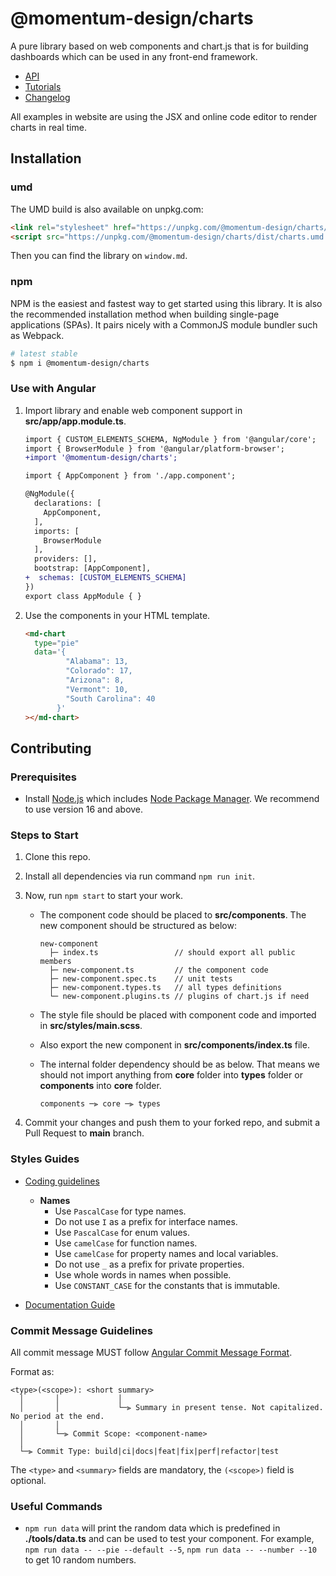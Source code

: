 # @momentum-design/charts

A pure library based on web components and chart.js that is for building dashboards
which can be used in any front-end framework.

- [API](https://momentum-design.github.io/charts/docs/api/)
- [Tutorials](https://momentum-design.github.io/charts/docs/tutorials/getting-started)
- [Changelog](https://momentum-design.github.io/charts/blog)

All examples in website are using the JSX and online code editor to render charts in real time.

## Installation

### umd

The UMD build is also available on unpkg.com:

```html
<link rel="stylesheet" href="https://unpkg.com/@momentum-design/charts/dist/charts.css" />
<script src="https://unpkg.com/@momentum-design/charts/dist/charts.umd.js"></script>
```

Then you can find the library on `window.md`.

### npm

NPM is the easiest and fastest way to get started using this library. It is also the recommended installation method when building single-page applications (SPAs). It pairs nicely with a CommonJS module bundler such as Webpack.

```bash
# latest stable
$ npm i @momentum-design/charts
```

### Use with Angular

1. Import library and enable web component support in **src/app/app.module.ts**.

   ```diff
   import { CUSTOM_ELEMENTS_SCHEMA, NgModule } from '@angular/core';
   import { BrowserModule } from '@angular/platform-browser';
   +import '@momentum-design/charts';

   import { AppComponent } from './app.component';

   @NgModule({
     declarations: [
       AppComponent,
     ],
     imports: [
       BrowserModule
     ],
     providers: [],
     bootstrap: [AppComponent],
   +  schemas: [CUSTOM_ELEMENTS_SCHEMA]
   })
   export class AppModule { }
   ```

1. Use the components in your HTML template.

   ```html
   <md-chart
     type="pie"
     data='{
            "Alabama": 13,
            "Colorado": 17,
            "Arizona": 8,
            "Vermont": 10,
            "South Carolina": 40
          }'
   ></md-chart>
   ```

## Contributing

### Prerequisites

- Install [Node.js](https://nodejs.org/) which includes [Node Package Manager](https://docs.npmjs.com/getting-started). We recommend to use version 16 and above.

### Steps to Start

1. Clone this repo.

1. Install all dependencies via run command `npm run init`.

1. Now, run `npm start` to start your work.

   - The component code should be placed to **src/components**. The new component should be structured as below:

     ```
     new-component
       ├─ index.ts                 // should export all public members
       ├─ new-component.ts         // the component code
       ├─ new-component.spec.ts    // unit tests
       ├─ new-component.types.ts   // all types definitions
       └─ new-component.plugins.ts // plugins of chart.js if need
     ```

   - The style file should be placed with component code and imported in **src/styles/main.scss**.

   - Also export the new component in **src/components/index.ts** file.

   - The internal folder dependency should be as below. That means we should not import anything from **core** folder into **types** folder or **components** into **core** folder.

     ```
     components ─⫸ core ─⫸ types
     ```

1. Commit your changes and push them to your forked repo, and submit a Pull Request to **main** branch.

### Styles Guides

- [Coding guidelines](https://google.github.io/styleguide/tsguide.html)

  - **Names**
    - Use `PascalCase` for type names.
    - Do not use `I` as a prefix for interface names.
    - Use `PascalCase` for enum values.
    - Use `camelCase` for function names.
    - Use `camelCase` for property names and local variables.
    - Do not use `_` as a prefix for private properties.
    - Use whole words in names when possible.
    - Use `CONSTANT_CASE` for the constants that is immutable.

- [Documentation Guide](https://typedoc.org/guides/overview/)

### Commit Message Guidelines

All commit message MUST follow [Angular Commit Message Format](https://github.com/angular/angular/blob/master/CONTRIBUTING.md#commit).

Format as:

```
<type>(<scope>): <short summary>
  │       │             │
  │       │             └─⫸ Summary in present tense. Not capitalized. No period at the end.
  │       │
  │       └─⫸ Commit Scope: <component-name>
  │
  └─⫸ Commit Type: build|ci|docs|feat|fix|perf|refactor|test
```

The `<type>` and `<summary>` fields are mandatory, the `(<scope>)` field is optional.

### Useful Commands

- `npm run data` will print the random data which is predefined in **./tools/data.ts** and can be used to test your component. For example, `npm run data -- --pie --default --5`, `npm run data -- --number --10` to get 10 random numbers.
